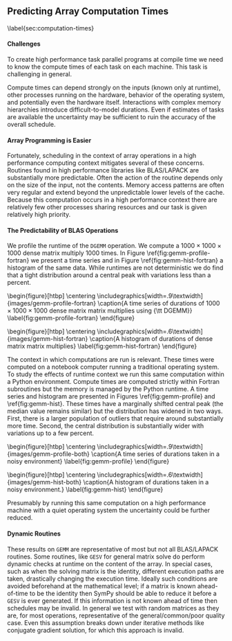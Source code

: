 
Predicting Array Computation Times
----------------------------------

\label{sec:computation-times}

#### Challenges

To create high performance task parallel programs at compile time we need to know the compute times of each task on each machine.  This task is challenging in general. 

Compute times can depend strongly on the inputs (known only at runtime), other processes running on the hardware, behavior of the operating system, and potentially even the hardware itself.  Interactions with complex memory hierarchies introduce difficult-to-model durations.  Even if estimates of tasks are available the uncertainty may be sufficient to ruin the accuracy of the overall schedule.


#### Array Programming is Easier

Fortunately, scheduling in the context of array operations in a high performance computing context mitigates several of these concerns.  Routines found in high performance libraries like BLAS/LAPACK are substantially more predictable.  Often the action of the routine depends only on the size of the input, not the contents.  Memory access patterns are often very regular and extend beyond the unpredictable lower levels of the cache.  Because this computation occurs in a high performance context there are relatively few other processes sharing resources and our task is given relatively high priority.


#### The Predictability of BLAS Operations

We profile the runtime of the `DGEMM` operation.  We compute a $1000 \times 1000 \times 1000$ dense matrix multiply $1000$ times.  In Figure \ref{fig:gemm-profile-fortran} we present a time series and in Figure \ref{fig:gemm-hist-fortran} a histogram of the same data.  While runtimes are not deterministic we do find that a tight distribution around a central peak with variations less than a percent. 


\begin{figure}[htbp]
\centering
\includegraphics[width=.9\textwidth]{images/gemm-profile-fortran}
\caption{A time series of durations of $1000\times 1000 \times 1000$ dense matrix matrix multiplies using {\tt DGEMM}}
\label{fig:gemm-profile-fortran}
\end{figure}

\begin{figure}[htbp]
\centering
\includegraphics[width=.6\textwidth]{images/gemm-hist-fortran}
\caption{A histogram of durations of dense matrix matrix multiplies}
\label{fig:gemm-hist-fortran}
\end{figure}

The context in which computations are run is relevant.  These times were computed on a notebook computer running a traditional operating system.  To study the effects of runtime context we run this same computation within a Python environment.  Compute times are computed strictly within Fortran subroutines but the memory is managed by the Python runtime.  A time series and histogram are presented in Figures  \ref{fig:gemm-profile} and \ref{fig:gemm-hist}.  These times have a marginally shifted central peak (the median value remains similar) but the distribution has widened in two ways.  First, there is a larger population of outliers that require around substantially more time.  Second, the central distribution is substantially wider with variations up to a few percent.

\begin{figure}[htbp]
\centering
\includegraphics[width=.9\textwidth]{images/gemm-profile-both}
\caption{A time series of durations taken in a noisy environment}
\label{fig:gemm-profile}
\end{figure}

\begin{figure}[htbp]
\centering
\includegraphics[width=.6\textwidth]{images/gemm-hist-both}
\caption{A histogram of durations taken in a noisy environment.}
\label{fig:gemm-hist}
\end{figure}


Presumably by running this same computation on a high performance machine with a quiet operating system the uncertainty could be further reduced.


#### Dynamic Routines

These results on `GEMM` are representative of most but not all BLAS/LAPACK routines.  Some routines, like `GESV` for general matrix solve do perform dynamic checks at runtime on the content of the array.  In special cases, such as when the solving matrix is the identity, different execution paths are taken, drastically changing the execution time.  Ideally such conditions are avoided beforehand at the mathematical level; if a matrix is known ahead-of-time to be the identity then SymPy should be able to reduce it before a `GESV` is ever generated.  If this information is not known ahead of time then schedules may be invalid.  In general we test with random matrices as they are, for most operations, representative of the general/common/poor quality case.  Even this assumption breaks down under iterative methods like conjugate gradient solution, for which this approach is invalid.
